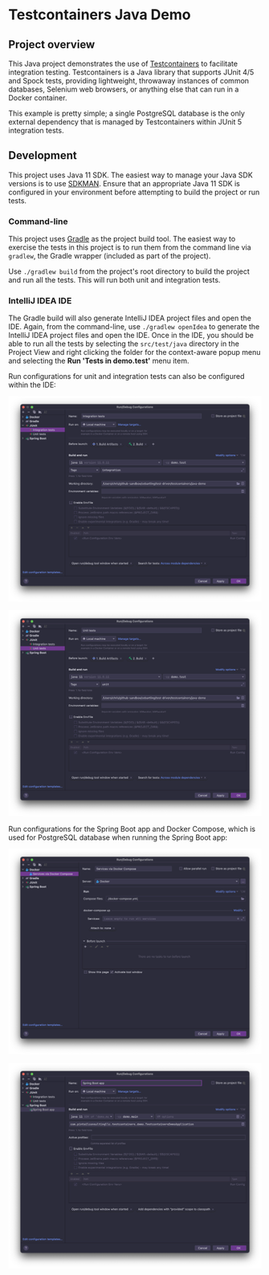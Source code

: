 # Testcontainers Java Demo

## Project overview

This Java project demonstrates the use of [Testcontainers](https://www.testcontainers.org/) to facilitate integration testing.
Testcontainers is a Java library that supports JUnit 4/5 and Spock tests, providing lightweight, throwaway instances of common databases, Selenium web browsers, or anything else that can run in a Docker container.

This example is pretty simple; a single PostgreSQL database is the only external dependency that is managed by Testcontainers within JUnit 5 integration tests.

## Development

This project uses Java 11 SDK. The easiest way to manage your Java SDK versions is to use [SDKMAN](https://sdkman.io/). Ensure that an appropriate Java 11 SDK is configured in your environment before attempting to build the project or run tests.

### Command-line

This project uses [Gradle](https://gradle.org/) as the project build tool. The easiest way to exercise the tests in this project is to run them from the command line via `gradlew`, the Gradle wrapper (included as part of the project). 

Use `./gradlew build` from the project's root directory to build the project and run all the tests. This will run both unit and integration tests.


### IntelliJ IDEA IDE

The Gradle build will also generate IntelliJ IDEA project files and open the IDE. Again, from the command-line, use `./gradlew openIdea` to generate the IntelliJ IDEA project files and open the IDE. Once in the IDE, you should be able to run all the tests by selecting the `src/test/java` directory in the Project View and right clicking the folder for the context-aware popup menu and selecting the **Run 'Tests in demo.test'** menu item.

Run configurations for unit and integration tests can also be configured within the IDE:

![Integration tests Run Configuration](./documentation/images/integration-tests-run-configuration.png)

![Unit tests Run Configuration](./documentation/images/unit-tests-run-configuration.png)

Run configurations for the Spring Boot app and Docker Compose, which is used for PostgreSQL database when running the Spring Boot app:

![Docker Compose Run Configuration](./documentation/images/docker-compose-run-configuration.png)

![Spring Boot app Run Configuration](./documentation/images/spring-boot-app-run-configuration.png)






